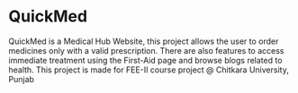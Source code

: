 # QuickMed
QuickMed is a Medical Hub Website, this project allows the user to order medicines only with a valid prescription. There are also features to access immediate treatment using the First-Aid page and browse blogs related to health. This project is made for FEE-II course project @ Chitkara University, Punjab
